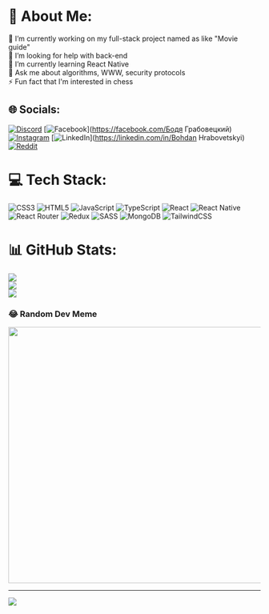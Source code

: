 # 💫 About Me:
🔭 I’m currently working on my full-stack project named as like "Movie guide"<br>🤝 I’m looking for help with back-end<br>🌱 I’m currently learning React Native<br>💬 Ask me about algorithms, WWW, security protocols<br>⚡ Fun fact that I'm interested in chess


## 🌐 Socials:
[![Discord](https://img.shields.io/badge/Discord-%237289DA.svg?logo=discord&logoColor=white)](https://discord.gg/Trust_60#0395) [![Facebook](https://img.shields.io/badge/Facebook-%231877F2.svg?logo=Facebook&logoColor=white)](https://facebook.com/Бодя Грабовецкий) [![Instagram](https://img.shields.io/badge/Instagram-%23E4405F.svg?logo=Instagram&logoColor=white)](https://instagram.com/bohdan_nelo) [![LinkedIn](https://img.shields.io/badge/LinkedIn-%230077B5.svg?logo=linkedin&logoColor=white)](https://linkedin.com/in/Bohdan Hrabovetskyi) [![Reddit](https://img.shields.io/badge/Reddit-%23FF4500.svg?logo=Reddit&logoColor=white)](https://reddit.com/user/Trust_60) 

# 💻 Tech Stack:
![CSS3](https://img.shields.io/badge/css3-%231572B6.svg?style=for-the-badge&logo=css3&logoColor=white) ![HTML5](https://img.shields.io/badge/html5-%23E34F26.svg?style=for-the-badge&logo=html5&logoColor=white) ![JavaScript](https://img.shields.io/badge/javascript-%23323330.svg?style=for-the-badge&logo=javascript&logoColor=%23F7DF1E) ![TypeScript](https://img.shields.io/badge/typescript-%23007ACC.svg?style=for-the-badge&logo=typescript&logoColor=white) ![React](https://img.shields.io/badge/react-%2320232a.svg?style=for-the-badge&logo=react&logoColor=%2361DAFB) ![React Native](https://img.shields.io/badge/react_native-%2320232a.svg?style=for-the-badge&logo=react&logoColor=%2361DAFB) ![React Router](https://img.shields.io/badge/React_Router-CA4245?style=for-the-badge&logo=react-router&logoColor=white) ![Redux](https://img.shields.io/badge/redux-%23593d88.svg?style=for-the-badge&logo=redux&logoColor=white) ![SASS](https://img.shields.io/badge/SASS-hotpink.svg?style=for-the-badge&logo=SASS&logoColor=white) ![MongoDB](https://img.shields.io/badge/MongoDB-%234ea94b.svg?style=for-the-badge&logo=mongodb&logoColor=white) ![TailwindCSS](https://img.shields.io/badge/tailwindcss-%2338B2AC.svg?style=for-the-badge&logo=tailwind-css&logoColor=white)
# 📊 GitHub Stats:
![](https://github-readme-stats.vercel.app/api?username=Trust60&theme=react&hide_border=false&include_all_commits=false&count_private=false)<br/>
![](https://github-readme-streak-stats.herokuapp.com/?user=Trust60&theme=react&hide_border=false)<br/>
![](https://github-readme-stats.vercel.app/api/top-langs/?username=Trust60&theme=react&hide_border=false&include_all_commits=false&count_private=false&layout=compact)

### 😂 Random Dev Meme
<img src="https://rm.up.railway.app/" width="512px"/>

---
[![](https://visitcount.itsvg.in/api?id=Trust60&icon=0&color=6)](https://visitcount.itsvg.in)

<!-- Proudly created with GPRM ( https://gprm.itsvg.in ) -->
